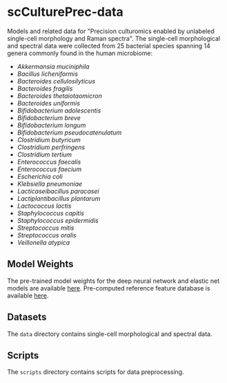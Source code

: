# scCulturePrec-data
Models and related data for "Precision culturomics enabled by unlabeled single-cell morphology and Raman spectra". The single-cell morphological and spectral data were collected from 25 bacterial species spanning 14 genera commonly found in the human microbiome:

- *Akkermansia muciniphila*
- *Bacillus licheniformis*
- *Bacteroides cellulosilyticus*
- *Bacteroides fragilis*
- *Bacteroides thetaiotaomicron*
- *Bacteroides uniformis*
- *Bifidobacterium adolescentis*
- *Bifidobacterium breve*
- *Bifidobacterium longum*
- *Bifidobacterium pseudocatenulatum*
- *Clostridium butyricum*
- *Clostridium perfringens*
- *Clostridium tertium*
- *Enterococcus faecalis*
- *Enterococcus faecium*
- *Escherichia coli*
- *Klebsiella pneumoniae*
- *Lacticaseibacillus paracasei*
- *Lactiplantibacillus plantarum*
- *Lactococcus lactis*
- *Staphylococcus capitis*
- *Staphylococcus epidermidis*
- *Streptococcus mitis*
- *Streptococcus oralis*
- *Veillonella atypica*


## Model Weights
The pre-trained model weights for the deep neural network and elastic net models are available [here](https://figshare.com/s/02981a4786792ae9052f). Pre-computed reference feature database is available [here](https://figshare.com/s/10a4129ad516fbc710c7).

## Datasets
The `data` directory contains single-cell morphological and spectral data.

## Scripts
The `scripts` directory contains scripts for data preprocessing.
